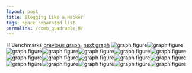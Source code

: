 ```yaml
---
layout: post
title: Blogging Like a Hacker
tags: space separated list
permalink: /comb_quadruple_H/
---
```


H Benchmarks
[previous graph](./comb_quadruple_FLOYD/), [next graph](./comb_quadruple_JSOND/)
<img src="./images/quadruple/H/H-AVL_box.png" alt="graph figure"><img src="./images/quadruple/H/H-A_box.png" alt="graph figure"><img src="./images/quadruple/H/H-CYPHERD_box.png" alt="graph figure"><img src="./images/quadruple/H/H-EGG_box.png" alt="graph figure"><img src="./images/quadruple/H/H-FACE_box.png" alt="graph figure"><img src="./images/quadruple/H/H-FLOYD_box.png" alt="graph figure"><img src="./images/quadruple/H/H-F_box.png" alt="graph figure"><img src="./images/quadruple/H/H-H_box.png" alt="graph figure"><img src="./images/quadruple/H/H-JSOND_box.png" alt="graph figure"><img src="./images/quadruple/H/H-K_box.png" alt="graph figure"><img src="./images/quadruple/H/H-O_box.png" alt="graph figure"><img src="./images/quadruple/H/H-PDFD_box.png" alt="graph figure"><img src="./images/quadruple/H/H-RB_box.png" alt="graph figure"><img src="./images/quadruple/H/H-ROD_box.png" alt="graph figure"><img src="./images/quadruple/H/H-SMATRIX_box.png" alt="graph figure"><img src="./images/quadruple/H/H-SORTD_box.png" alt="graph figure"><img src="./images/quadruple/H/H-ZB_box.png" alt="graph figure">
